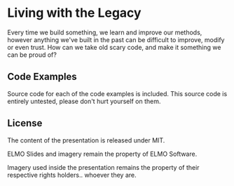 # Living with the Legacy

Every time we build something, we learn and improve our methods, 
however anything we've built in the past can be difficult to improve, modify or even trust. 
How can we take old scary code, and make it something we can be proud of?

## Code Examples

Source code for each of the code examples is included.
This source code is entirely untested, please don't hurt yourself on them.

## License

The content of the presentation is released under MIT.

ELMO Slides and imagery remain the property of ELMO Software.

Imagery used inside the presentation remains the property of their respective rights holders.. whoever they are.
